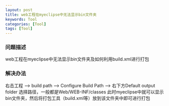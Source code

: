 ```yaml
---
layout: post
title: web工程在myeclipse中无法显示bin文件夹
keywords: Tool
categories: [Tool]
tags: [Tool]
---
```

### 问题描述
web工程在myeclipse中无法显示bin文件夹及如何利用build.xml进行打包

### 解决办法
右击工程 --> build path --> Configure Build Path --> 右下方Default output folder
选择路径，一般都是Web/WEB-INF/classes
此时myeclipse中就可以显示bin文件夹，然后将打包工具（build.xml等）放到该文件夹中即可进行打包
